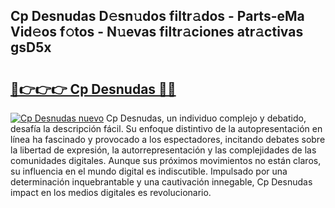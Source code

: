 ## Cp Desnudas D𝚎sn𝚞dos filtr𝚊dos - Parts-eMa Vid𝚎os f𝚘tos - N𝚞evas filtr𝚊ciones atr𝚊ctivas gsD5x

# <h2><a href="http://mbcsn31.tromn.icu/?c=Cp+Desnudas">🔗👉👉👉 Cp Desnudas 🔗🔗</a></h2>

[![Cp Desnudas nuevo](https://i.imgur.com/pEAQMta.gif)](http://mbcsn31.tromn.icu/?c=Cp+Desnudas)
Cp Desnudas, un individuo complejo y debatido, desafía la descripción fácil. Su enfoque distintivo de la autopresentación en línea ha fascinado y provocado a los espectadores, incitando debates sobre la libertad de expresión, la autorrepresentación y las complejidades de las comunidades digitales. Aunque sus próximos movimientos no están claros, su influencia en el mundo digital es indiscutible. Impulsado por una determinación inquebrantable y una cautivación innegable, Cp Desnudas impact en los medios digitales es revolucionario.
